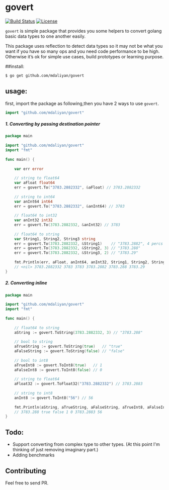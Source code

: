 # govert
    
[![Build Status](https://travis-ci.org/mdaliyan/govert.svg?branch=master)](https://travis-ci.org/mdaliyan/govert)
[![License](http://img.shields.io/badge/license-mit-blue.svg?style=flat-square)](https://raw.githubusercontent.com/labstack/echo/master/LICENSE)
    
`govert` is simple package that provides you some helpers to convert 
golang basic data types to one another easily.
 
This package uses reflection to detect data types so it may not be what 
you want if you have so many ops and you need code performance to be high. 
Otherwise it’s ok for simple use cases, build prototypes or learning purpose.
    
##install:
````bash
$ go get github.com/mdaliyan/govert
````
    
## usage:
 
first, import the package as following,then you have 2 ways to use `govert`. 
 
````go
import "github.com/mdaliyan/govert"
````
    
##### 1. Converting by passing destination pointer
    
````go
package main
    
import "github.com/mdaliyan/govert"
import "fmt"
    
func main() {
    
    var err error
    
    // string to float64
    var aFloat float64
    err = govert.To("3783.2882332", &aFloat) // 3783.2882332
    
    // string to int64
    var anInt64 int64
    err = govert.To("3783.2882332", &anInt64) // 3783
    
    // float64 to int32
    var anInt32 int32
    err = govert.To(3783.2882332, &anInt32) // 3783
    
    // float64 to string
    var String1, String2, String3 string
    err = govert.To(3783.2882332, &String1)    // "3783.2882", 4 percs by default
    err = govert.To(3783.2882332, &String2, 3) // "3783.288"
    err = govert.To(3783.2882332, &String3, 2) // "3783.29"
    
    fmt.Println(err, aFloat, anInt64, anInt32, String1, String2, String3)
    // <nil> 3783.2882332 3783 3783 3783.2882 3783.288 3783.29
}
```` 
    
    
##### 2. Converting inline
````go
package main
    
import "github.com/mdaliyan/govert"
import "fmt"
    
func main() {
    
    // float64 to string
    aString := govert.ToString(3783.2882332, 3) // "3783.288"
    
    // bool to string
    aTrueString := govert.ToString(true)   // "true"
    aFalseString := govert.ToString(false) // "false"
    
    // bool to int8
    aTrueInt8 := govert.ToInt8(true)   // 1
    aFalseInt8 := govert.ToInt8(false) // 0
    
    // string to float64
    aFloat32 := govert.ToFloat32("3783.2882332") // 3783.2883
    
    // string to int8
    anInt8 := govert.ToInt8("56") // 56
    
    fmt.Println(aString, aTrueString, aFalseString, aTrueInt8, aFalseInt8, aFloat32, anInt8)
    // 3783.288 true false 1 0 3783.2883 56
}
```` 
    
## Todo:
    
 - Support converting from complex type to other types. (At this point I'm thinking of just removing imaginary part.)
 - Adding benchmarks
    
## Contributing
    
Feel free to send PR.
